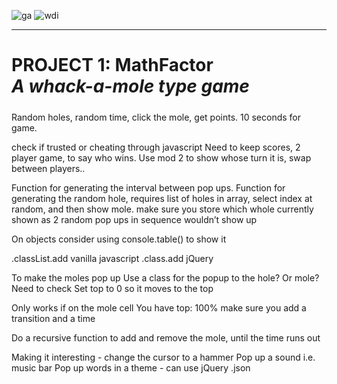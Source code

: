 ![ga](https://cloud.githubusercontent.com/assets/20629455/23824362/2c9817c2-066d-11e7-8988-7b1eefc6d628.jpg)
![wdi](https://cloud.githubusercontent.com/assets/20629455/23824363/2ddeaa7e-066d-11e7-8630-f7c890c9f1c1.png)
___

# PROJECT 1: MathFactor<br> _A whack-a-mole type game_

#####
Random holes, random time, click the mole, get points.
10 seconds for game.

check if trusted or cheating through javascript
Need to keep scores, 2 player game, to say who wins.  Use mod 2 to show whose turn it is, swap between players..

Function for generating the interval between pop ups.
Function for generating the random hole, requires list of holes in array, select index at random, and then show mole.  make sure you store which whole currently shown as 2 random pop ups in sequence wouldn’t show up

On objects consider using console.table() to show it

.classList.add vanilla javascript
.class.add jQuery


To make the moles pop up Use a class for the popup to the hole? Or mole? Need to check
Set top to 0 so it moves to the top

Only works if on the mole cell
You have top: 100%
make sure you add a transition and a time

Do a recursive function to add and remove the mole, until the time runs out

Making it interesting - change the cursor to a hammer
Pop up a sound i.e. music bar
Pop up words in a theme - can use jQuery .json
